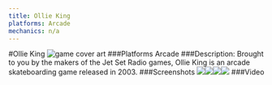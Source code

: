 ```yaml
---
title: Ollie King
platforms: Arcade
mechanics: n/a
---
```

#Ollie King
![game cover art](//images.igdb.com/igdb/image/upload/t_cover_big/kykimrexl79decglqjuv.jpg "Logo Title Text 1")
###Platforms
Arcade
###Description:
Brought to you by the makers of the Jet Set Radio games, Ollie King is an arcade skateboarding game released in 2003.
###Screenshots
<a target="_blank" href="//images.igdb.com/igdb/image/upload/t_cover_big/j2zgjmuzuqonrys2mget.jpg"><img src="//images.igdb.com/igdb/image/upload/t_thumb/j2zgjmuzuqonrys2mget.jpg"/></a><a target="_blank" href="//images.igdb.com/igdb/image/upload/t_cover_big/cdl3dvllhdzctjstli4f.jpg"><img src="//images.igdb.com/igdb/image/upload/t_thumb/cdl3dvllhdzctjstli4f.jpg"/></a><a target="_blank" href="//images.igdb.com/igdb/image/upload/t_cover_big/mzrokvrr3mqosxwq1jph.jpg"><img src="//images.igdb.com/igdb/image/upload/t_thumb/mzrokvrr3mqosxwq1jph.jpg"/></a><a target="_blank" href="//images.igdb.com/igdb/image/upload/t_cover_big/jekifgqbbreqglpz5em4.jpg"><img src="//images.igdb.com/igdb/image/upload/t_thumb/jekifgqbbreqglpz5em4.jpg"/></a>
###Video

